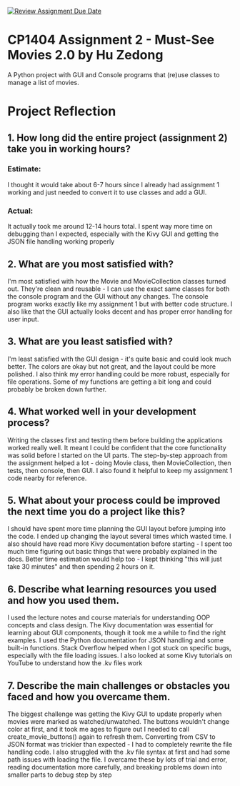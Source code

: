 [![Review Assignment Due Date](https://classroom.github.com/assets/deadline-readme-button-22041afd0340ce965d47ae6ef1cefeee28c7c493a6346c4f15d667ab976d596c.svg)](https://classroom.github.com/a/e0OQHIms)
# CP1404 Assignment 2 - Must-See Movies 2.0 by Hu Zedong

A Python project with GUI and Console programs that (re)use classes to manage a list of movies.

# Project Reflection

## 1. How long did the entire project (assignment 2) take you in working hours?

### Estimate:

I thought it would take about 6-7 hours since I already had assignment 1 working and just needed to convert it to use classes and add a GUI.

### Actual:

It actually took me around 12-14 hours total. I spent way more time on debugging than I expected, especially with the Kivy GUI and getting the JSON file handling working properly

## 2. What are you most satisfied with?

I'm most satisfied with how the Movie and MovieCollection classes turned out. They're clean and reusable - I can use the exact same classes for both the console program and the GUI without any changes. The console program works exactly like my assignment 1 but with better code structure. 
I also like that the GUI actually looks decent and has proper error handling for user input.

## 3. What are you least satisfied with?

I'm least satisfied with the GUI design - it's quite basic and could look much better. The colors are okay but not great, and the layout could be more polished. I also think my error handling could be more robust, especially for file operations. 
Some of my functions are getting a bit long and could probably be broken down further.

## 4. What worked well in your development process?

Writing the classes first and testing them before building the applications worked really well. It meant I could be confident that the core functionality was solid before I started on the UI parts. The step-by-step approach from the assignment helped a lot - doing Movie class, then MovieCollection, then tests, then console, then GUI. 
I also found it helpful to keep my assignment 1 code nearby for reference.

## 5. What about your process could be improved the next time you do a project like this?

I should have spent more time planning the GUI layout before jumping into the code. I ended up changing the layout several times which wasted time. I also should have read more Kivy documentation before starting - I spent too much time figuring out basic things that were probably explained in the docs. 
Better time estimation would help too - I kept thinking "this will just take 30 minutes" and then spending 2 hours on it.

## 6. Describe what learning resources you used and how you used them.

I used the lecture notes and course materials for understanding OOP concepts and class design. The Kivy documentation was essential for learning about GUI components, though it took me a while to find the right examples. I used the Python documentation for JSON handling and some built-in functions. Stack Overflow helped when I got stuck on specific bugs, especially with the file loading issues. 
I also looked at some Kivy tutorials on YouTube to understand how the .kv files work

## 7. Describe the main challenges or obstacles you faced and how you overcame them.

The biggest challenge was getting the Kivy GUI to update properly when movies were marked as watched/unwatched. The buttons wouldn't change color at first, and it took me ages to figure out I needed to call create_movie_buttons() again to refresh them. 
Converting from CSV to JSON format was trickier than expected - I had to completely rewrite the file handling code. 
I also struggled with the .kv file syntax at first and had some path issues with loading the file. I overcame these by lots of trial and error, reading documentation more carefully, and breaking problems down into smaller parts to debug step by step
